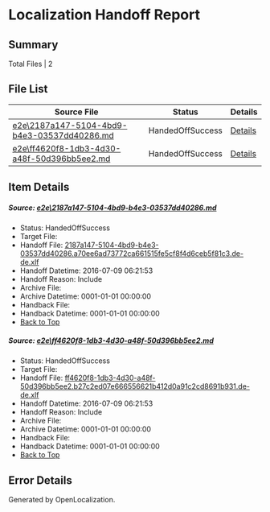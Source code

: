 # <a name='report-top'></a> Localization Handoff Report

## Summary
 Total Files | 2

## File List
 Source File | Status | Details 
 ----------- | ------ | ------- 
 [e2e\2187a147-5104-4bd9-b4e3-03537dd40286.md](https://github.com/OpenLocalizationTestOrg/oltest/blob/d5620b5972f00bbe66e7a056ec39cb4aeacdea25/e2e/2187a147-5104-4bd9-b4e3-03537dd40286.md) | HandedOffSuccess | [Details](#67f670d5a7767421c3f72679ebda5367090e61a43)
 [e2e\ff4620f8-1db3-4d30-a48f-50d396bb5ee2.md](https://github.com/OpenLocalizationTestOrg/oltest/blob/d5620b5972f00bbe66e7a056ec39cb4aeacdea25/e2e/ff4620f8-1db3-4d30-a48f-50d396bb5ee2.md) | HandedOffSuccess | [Details](#523917fcc4d34584bf31007b211cfcd1b207db7115)

## Item Details
##### <a name='67f670d5a7767421c3f72679ebda5367090e61a43'></a> Source: [e2e\2187a147-5104-4bd9-b4e3-03537dd40286.md](https://github.com/OpenLocalizationTestOrg/oltest/blob/d5620b5972f00bbe66e7a056ec39cb4aeacdea25/e2e/2187a147-5104-4bd9-b4e3-03537dd40286.md)
* Status: HandedOffSuccess
* Target File: 
* Handoff File: [2187a147-5104-4bd9-b4e3-03537dd40286.a70ee6ad73772ca661515fe5cf8f4d6ceb5f81c3.de-de.xlf](https://github.com/OpenLocalizationTestOrg/olhandoff-e2e/blob/085c1f7f55fb12565c07b085629d095bf42a9060/ol-handoff/OpenLocalizationTestOrg/oltest-dede-fly/ci/ht/2187a147-5104-4bd9-b4e3-03537dd40286.a70ee6ad73772ca661515fe5cf8f4d6ceb5f81c3.de-de.xlf)
* Handoff Datetime: 2016-07-09 06:21:53
* Handoff Reason: Include
* Archive File: 
* Archive Datetime: 0001-01-01 00:00:00
* Handback File: 
* Handback Datetime: 0001-01-01 00:00:00
* [Back to Top](#report-top)

##### <a name='523917fcc4d34584bf31007b211cfcd1b207db7115'></a> Source: [e2e\ff4620f8-1db3-4d30-a48f-50d396bb5ee2.md](https://github.com/OpenLocalizationTestOrg/oltest/blob/d5620b5972f00bbe66e7a056ec39cb4aeacdea25/e2e/ff4620f8-1db3-4d30-a48f-50d396bb5ee2.md)
* Status: HandedOffSuccess
* Target File: 
* Handoff File: [ff4620f8-1db3-4d30-a48f-50d396bb5ee2.b27c2ed07e666556621b412d0a91c2cd8691b931.de-de.xlf](https://github.com/OpenLocalizationTestOrg/olhandoff-e2e/blob/085c1f7f55fb12565c07b085629d095bf42a9060/ol-handoff/OpenLocalizationTestOrg/oltest-dede-fly/ci/ht/ff4620f8-1db3-4d30-a48f-50d396bb5ee2.b27c2ed07e666556621b412d0a91c2cd8691b931.de-de.xlf)
* Handoff Datetime: 2016-07-09 06:21:53
* Handoff Reason: Include
* Archive File: 
* Archive Datetime: 0001-01-01 00:00:00
* Handback File: 
* Handback Datetime: 0001-01-01 00:00:00
* [Back to Top](#report-top)


## Error Details

Generated by OpenLocalization.
